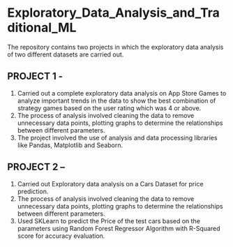 # Exploratory_Data_Analysis_and_Traditional_ML
The repository contains two projects in which the exploratory data analysis of two different datasets are carried out.


## PROJECT 1 -

1.	Carried out a complete exploratory data analysis on App Store Games to analyze important trends in the data to show the best combination of strategy games based on the user rating which was 4 or above.
2.	The process of analysis involved cleaning the data to remove unnecessary data points, plotting graphs to determine the relationships between different parameters.
3.	The project involved the use of analysis and data processing libraries like Pandas, Matplotlib and Seaborn.

## PROJECT 2 – 

1.	Carried out Exploratory data analysis on a Cars Dataset for price prediction.
2.	The process of analysis involved cleaning the data to remove unnecessary data points, plotting graphs to determine the relationships between different parameters.
3.	Used SKLearn to predict the Price of the test cars based on the parameters using Random Forest Regressor Algorithm with R-Squared score for accuracy evaluation.

